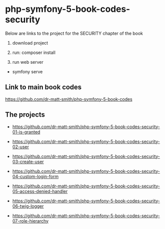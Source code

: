 # php-symfony-5-book-codes-security

Below are links to the project for the SECURITY chapter of the book

1. download project

1. run: composer install

1. run web server

  - symfony serve

## Link to main book codes

https://github.com/dr-matt-smith/php-symfony-5-book-codes

## The projects

- https://github.com/dr-matt-smith/php-symfony-5-book-codes-security-01-is-granted

- https://github.com/dr-matt-smith/php-symfony-5-book-codes-security-02-user

- https://github.com/dr-matt-smith/php-symfony-5-book-codes-security-03-create-user

- https://github.com/dr-matt-smith/php-symfony-5-book-codes-security-04-custom-login-form

- https://github.com/dr-matt-smith/php-symfony-5-book-codes-security-05-access-denied-handler

- https://github.com/dr-matt-smith/php-symfony-5-book-codes-security-06-twig-logger

- https://github.com/dr-matt-smith/php-symfony-5-book-codes-security-07-role-hierarchy


